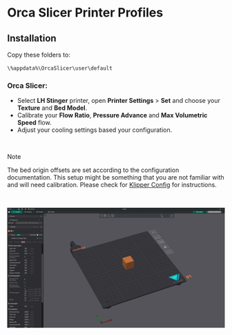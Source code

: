  
 # Orca Slicer Printer Profiles
 
 ## Installation 

 Copy these folders to:   

    \%appdata%\OrcaSlicer\user\default


### Orca Slicer:

* Select **LH Stinger** printer, open **Printer Settings** > **Set** and choose your **Texture** and **Bed Model**.
* Calibrate your **Flow Ratio**, **Pressure Advance** and **Max Volumetric Speed** flow.
* Adjust your cooling settings based your configuration.

<br>

>[!Note]
> The bed origin offsets are set according to the configuration documentation. This setup might be something that you are not familiar with and will need calibration.
> Please check for [Klipper Config](https://github.com/lhndo/LH-Stinger/tree/main/Config/Klipper_Config#bed-origin) for instructions.

<br>

![orca slicer](/Images/orcaslicer.png)
